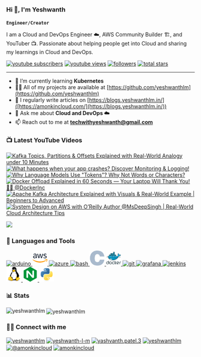 ### Hi 👋, I'm Yeshwanth

**`Engineer/Creator`**

I am a Cloud and DevOps Engineer ☁️, AWS Community Builder 🏗️, and YouTuber 📺. Passionate about helping people get into Cloud and sharing my learnings in Cloud and DevOps.

   <p align="left">
      <a href="https://www.youtube.com/c/TechWithYeshwanth?sub_confirmation=1">
         <img alt="youtube subscribers" title="Subscribe to my YouTube channel" src="https://custom-icon-badges.demolab.com/youtube/channel/subscribers/UCwhERUcuzUCwr8x8mQ8zrcw?color=%23E05D44&label=SUBSCRIBE&logo=video&logoColor=white&style=for-the-badge&labelColor=CE4630"/></a> 
      <a href="https://www.youtube.com/c/TechWithYeshwanth">
         <img alt="youtube views" title="YouTube views" src="https://custom-icon-badges.demolab.com/youtube/channel/views/UCwhERUcuzUCwr8x8mQ8zrcw?color=%23E1AD0E&logo=eye&logoColor=white&style=for-the-badge&labelColor=C79600"/></a> 
      <a href="https://github.com/yeshwanthlm?tab=followers">
         <img alt="followers" title="Follow me on Github" src="https://custom-icon-badges.demolab.com/github/followers/yeshwanthlm?color=236ad3&labelColor=1155ba&style=for-the-badge&logo=person-add&label=Follow&logoColor=white"/></a>
      <a href="https://github.com/yeshwanthlm?tab=repositories&sort=stargazers">
         <img alt="total stars" title="Total stars on GitHub" src="https://custom-icon-badges.demolab.com/github/stars/yeshwanthlm?color=55960c&style=for-the-badge&labelColor=488207&logo=star"/></a>
   </p>

---

- 🌱 I’m currently learning **Kubernetes**
- 👨‍💻 All of my projects are available at [https://github.com/yeshwanthlm](https://github.com/yeshwanthlm)
- 📝 I regularly write articles on [https://blogs.yeshwanthlm.in/]([https://amonkincloud.com/](https://blogs.yeshwanthlm.in/))
- 💬 Ask me about **Cloud and DevOps ☁️**
- 📫 Reach out to me at **techwithyeshwanth@gmail.com**


### 📺 Latest YouTube Videos

<!-- BEGIN YOUTUBE-CARDS -->
[![Kafka Topics, Partitions & Offsets Explained with Real-World Analogy under 10 Minutes](https://ytcards.demolab.com/?id=EyDvdbvbBgk&title=Kafka+Topics%2C+Partitions+%26+Offsets+Explained+with+Real-World+Analogy+under+10+Minutes&lang=en&timestamp=1753446628&background_color=%230d1117&title_color=%23ffffff&stats_color=%23dedede&max_title_lines=1&width=250&border_radius=5 "Kafka Topics, Partitions & Offsets Explained with Real-World Analogy under 10 Minutes")](https://www.youtube.com/watch?v=EyDvdbvbBgk)
[![What happens when your app crashes? Discover Monitoring & Logging!](https://ytcards.demolab.com/?id=XQs3fLpdZZs&title=What+happens+when+your+app+crashes%3F+Discover+Monitoring+%26+Logging%21&lang=en&timestamp=1753360241&background_color=%230d1117&title_color=%23ffffff&stats_color=%23dedede&max_title_lines=1&width=250&border_radius=5 "What happens when your app crashes? Discover Monitoring & Logging!")](https://www.youtube.com/shorts/XQs3fLpdZZs)
[![Why Language Models Use "Tokens"? Why Not Words or Characters?](https://ytcards.demolab.com/?id=zjoauP3MhM8&title=Why+Language+Models+Use+%22Tokens%22%3F+Why+Not+Words+or+Characters%3F&lang=en&timestamp=1753273883&background_color=%230d1117&title_color=%23ffffff&stats_color=%23dedede&max_title_lines=1&width=250&border_radius=5 "Why Language Models Use \"Tokens\"? Why Not Words or Characters?")](https://www.youtube.com/watch?v=zjoauP3MhM8)
[![Docker Offload Explained in 60 Seconds — Your Laptop Will Thank You! 🐳🔥 @DockerInc](https://ytcards.demolab.com/?id=NPzTYkNG0Yo&title=Docker+Offload+Explained+in+60+Seconds+%E2%80%94+Your+Laptop+Will+Thank+You%21+%F0%9F%90%B3%F0%9F%94%A5+%40DockerInc&lang=en&timestamp=1753187429&background_color=%230d1117&title_color=%23ffffff&stats_color=%23dedede&max_title_lines=1&width=250&border_radius=5 "Docker Offload Explained in 60 Seconds — Your Laptop Will Thank You! 🐳🔥 @DockerInc")](https://www.youtube.com/shorts/NPzTYkNG0Yo)
[![Apache Kafka Architecture Explained with Visuals & Real-World Example | Beginners to Advanced](https://ytcards.demolab.com/?id=ZNNWvdkwM_M&title=Apache+Kafka+Architecture+Explained+with+Visuals+%26+Real-World+Example+%7C+Beginners+to+Advanced&lang=en&timestamp=1753101042&background_color=%230d1117&title_color=%23ffffff&stats_color=%23dedede&max_title_lines=1&width=250&border_radius=5 "Apache Kafka Architecture Explained with Visuals & Real-World Example | Beginners to Advanced")](https://www.youtube.com/watch?v=ZNNWvdkwM_M)
[![System Design on AWS with O’Reilly Author @MsDeepSingh | Real-World Cloud Architecture Tips](https://ytcards.demolab.com/?id=W6cagAT3FxA&title=System+Design+on+AWS+with+O%E2%80%99Reilly+Author+%40MsDeepSingh+%7C+Real-World+Cloud+Architecture+Tips&lang=en&timestamp=1752841841&background_color=%230d1117&title_color=%23ffffff&stats_color=%23dedede&max_title_lines=1&width=250&border_radius=5 "System Design on AWS with O’Reilly Author @MsDeepSingh | Real-World Cloud Architecture Tips")](https://www.youtube.com/watch?v=W6cagAT3FxA)
<!-- END YOUTUBE-CARDS -->

[<img src="https://custom-icon-badges.demolab.com/badge/-Subscribe%20For%20More-red?style=for-the-badge&logo=video&logoColor=white"/>](https://www.youtube.com/c/amonkincloud?sub_confirmation=1)

### 🧰 Languages and Tools

<p align="left"> <a href="https://www.arduino.cc/" target="_blank" rel="noreferrer"> <img src="https://cdn.worldvectorlogo.com/logos/arduino-1.svg" alt="arduino" width="40" height="40"/> </a> <a href="https://aws.amazon.com" target="_blank" rel="noreferrer"> <img src="https://raw.githubusercontent.com/devicons/devicon/master/icons/amazonwebservices/amazonwebservices-original-wordmark.svg" alt="aws" width="40" height="40"/> </a> <a href="https://azure.microsoft.com/en-in/" target="_blank" rel="noreferrer"> <img src="https://www.vectorlogo.zone/logos/microsoft_azure/microsoft_azure-icon.svg" alt="azure" width="40" height="40"/> </a> <a href="https://www.gnu.org/software/bash/" target="_blank" rel="noreferrer"> <img src="https://www.vectorlogo.zone/logos/gnu_bash/gnu_bash-icon.svg" alt="bash" width="40" height="40"/> </a> <a href="https://www.cprogramming.com/" target="_blank" rel="noreferrer"> <img src="https://raw.githubusercontent.com/devicons/devicon/master/icons/c/c-original.svg" alt="c" width="40" height="40"/> </a> <a href="https://www.docker.com/" target="_blank" rel="noreferrer"> <img src="https://raw.githubusercontent.com/devicons/devicon/master/icons/docker/docker-original-wordmark.svg" alt="docker" width="40" height="40"/> </a> <a href="https://git-scm.com/" target="_blank" rel="noreferrer"> <img src="https://www.vectorlogo.zone/logos/git-scm/git-scm-icon.svg" alt="git" width="40" height="40"/> </a> <a href="https://grafana.com" target="_blank" rel="noreferrer"> <img src="https://www.vectorlogo.zone/logos/grafana/grafana-icon.svg" alt="grafana" width="40" height="40"/> </a> <a href="https://www.jenkins.io" target="_blank" rel="noreferrer"> <img src="https://www.vectorlogo.zone/logos/jenkins/jenkins-icon.svg" alt="jenkins" width="40" height="40"/> </a> <a href="https://www.linux.org/" target="_blank" rel="noreferrer"> <img src="https://raw.githubusercontent.com/devicons/devicon/master/icons/linux/linux-original.svg" alt="linux" width="40" height="40"/> </a> <a href="https://www.nginx.com" target="_blank" rel="noreferrer"> <img src="https://raw.githubusercontent.com/devicons/devicon/master/icons/nginx/nginx-original.svg" alt="nginx" width="40" height="40"/> </a> <a href="https://www.python.org" target="_blank" rel="noreferrer"> <img src="https://raw.githubusercontent.com/devicons/devicon/master/icons/python/python-original.svg" alt="python" width="40" height="40"/> </a> </p>

### 📊 Stats
<p><img align="left" src="https://github-readme-stats.vercel.app/api/top-langs?username=yeshwanthlm&show_icons=true&locale=en&layout=compact" alt="yeshwanthlm" /></p>

<p>&nbsp;<img align="center" src="https://github-readme-stats.vercel.app/api?username=yeshwanthlm&show_icons=true&locale=en" alt="yeshwanthlm" /></p>

### 🏄‍♂️ Connect with me
   <p align="left">
   <a href="https://dev.to/yeshwanthlm" target="blank"><img align="center" src="https://raw.githubusercontent.com/rahuldkjain/github-profile-readme-generator/master/src/images/icons/Social/devto.svg" alt="yeshwanthlm" height="30" width="40" /></a>
   <a href="https://linkedin.com/in/yeshwanth-l-m" target="blank"><img align="center" src="https://raw.githubusercontent.com/rahuldkjain/github-profile-readme-generator/master/src/images/icons/Social/linked-in-alt.svg" alt="yeshwanth-l-m" height="30" width="40" /></a>
   <a href="https://fb.com/yashvanth.patel.3" target="blank"><img align="center" src="https://raw.githubusercontent.com/rahuldkjain/github-profile-readme-generator/master/src/images/icons/Social/facebook.svg" alt="yashvanth.patel.3" height="30" width="40" /></a>
   <a href="https://instagram.com/yeshwanthlm" target="blank"><img align="center" src="https://raw.githubusercontent.com/rahuldkjain/github-profile-readme-generator/master/src/images/icons/Social/instagram.svg" alt="yeshwanthlm" height="30" width="40" /></a>
   <a href="https://hashnode.com/@amonkincloud" target="blank"><img align="center" src="https://raw.githubusercontent.com/rahuldkjain/github-profile-readme-generator/master/src/images/icons/Social/hashnode.svg" alt="@amonkincloud" height="30" width="40" /></a>
   <a href="https://www.youtube.com/c/amonkincloud" target="blank"><img align="center" src="https://raw.githubusercontent.com/rahuldkjain/github-profile-readme-generator/master/src/images/icons/Social/youtube.svg" alt="amonkincloud" height="30" width="40" /></a>
   </p>
